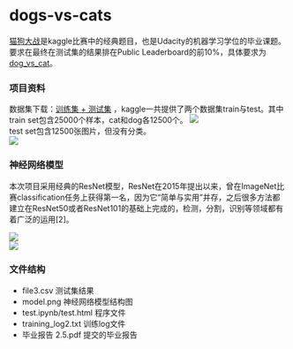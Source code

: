 # dogs-vs-cats
[猫狗大战](https://www.kaggle.com/c/dogs-vs-cats)是kaggle比赛中的经典题目，也是Udacity的机器学习学位的毕业课题。要求在最终在测试集的结果排在Public Leaderboard的前10%，具体要求为[dog_vs_cat](https://github.com/nd009/capstone/tree/master/dog_vs_cat)。  

### 项目资料
数据集下载：[训练集 + 测试集](https://www.kaggle.com/c/dogs-vs-cats/data)  ，kaggle一共提供了两个数据集train与test。其中train set包含25000个样本，cat和dog各12500个。
![](https://i.imgur.com/kS76chv.jpg)  
test set包含12500张图片，但没有分类。  
![](https://i.imgur.com/BW4ga6N.jpg)

### 神经网络模型
本次项目采用经典的ResNet模型，ResNet在2015年提出以来，曾在ImageNet比赛classification任务上获得第一名，因为它“简单与实用”并存，之后很多方法都建立在ResNet50或者ResNet101的基础上完成的，检测，分割，识别等领域都有着广泛的运用[2]。

![](https://i.imgur.com/qhO6nzU.png)  
![](https://i.imgur.com/vG8fosf.png)

### 文件结构
- file3.csv 测试集结果
- model.png 神经网络模型结构图
- test.ipynb/test.html 程序文件
- training_log2.txt 训练log文件
- 毕业报告 2.5.pdf 提交的毕业报告

